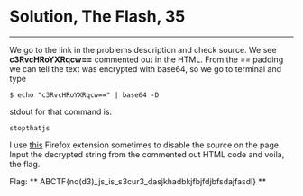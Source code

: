 # Solution, The Flash, 35
---

We go to the link in the problems description and check source. We see **c3RvcHRoYXRqcw==** commented out in the HTML. From the *==* padding we can tell the text was encrypted with base64, so we go to terminal and type

`$ echo "c3RvcHRoYXRqcw==" | base64 -D`

stdout for that command is:

`stopthatjs`

I use [this](https://noscript.net/) Firefox extension sometimes to disable the source on the page. Input the decrypted string from the commented out HTML code and voila, the flag.

Flag: **
ABCTF{no(d3)_js_is_s3cur3_dasjkhadbkjfbjfdjbfsdajfasdl}
**
